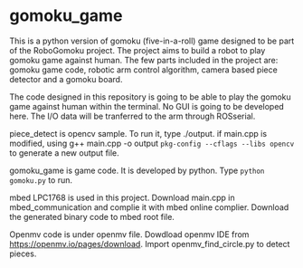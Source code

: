 # gomoku_game

This is a python version of gomoku (five-in-a-roll) game designed to be part of the RoboGomoku project. The project aims to build a robot to play gomoku game against human. The few parts included in the project are: gomoku game code, robotic arm control algorithm, camera based piece detector and a gomoku board. 

The code designed in this repository is going to be able to play the gomoku game against human within the terminal. No GUI is going to be developed here. The I/O data will be tranferred to the arm through ROSserial. 


piece_detect is opencv sample. To run it, type ./output. if main.cpp is modified, using
g++ main.cpp -o output `pkg-config --cflags --libs opencv` to generate a new output file.

gomoku_game is game code. It is developed by python. Type `python gomoku.py` to run.

mbed LPC1768 is used in this project. Download main.cpp in mbed_communication and complie it with mbed online complier. Download the generated binary code to mbed root file.

Openmv code is under openmv file. Dowdload openmv IDE from https://openmv.io/pages/download. Import openmv_find_circle.py to detect pieces.
